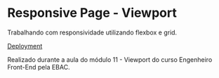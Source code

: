 # Responsive Page - Viewport 

Trabalhando com responsividade utilizando flexbox e grid.

[Deployment](https://ebac-news-ten.vercel.app/)

Realizado durante a aula do módulo 11 - Viewport do curso Engenheiro Front-End pela EBAC.
